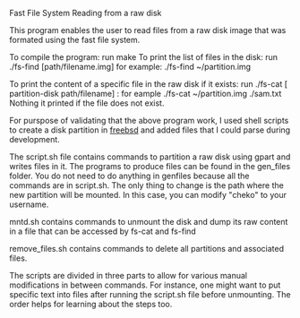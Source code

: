 Fast File System
Reading from a raw disk


This program enables the user to read files from a raw disk image that 
was formated using the fast file system. 

To compile the program: run make
To print the list of files in the disk: run ./fs-find [path/filename.img]
                                        for example: ./fs-find ~/partition.img

To print the content of a specific file
 in the raw disk if it exists: run ./fs-cat [ partition-disk path/filename]
                             : for eample  ./fs-cat ~/partition.img ./sam.txt
Nothing it printed if the file does not exist.


For purspose of validating that the above program work, I used 
shell scripts to create a disk partition in [freebsd](https://www.freebsd.org/) and added files that I 
could parse during development. 

The script.sh file contains commands to partition a raw disk using gpart and writes 
files in it. The programs to produce files can be found in the gen_files folder. 
You do not need to do anything in genfiles because all the commands are in script.sh.
The only thing to change is the path where the new partition will be mounted. 
In this case, you can modify "cheko" to your username.

mntd.sh contains commands to unmount the disk and dump its raw content in a file
that can be accessed by fs-cat and fs-find

remove_files.sh contains commands to delete all partitions and associated files. 

The scripts are divided in three parts to allow for various manual
modifications in between commands. For instance, one might want to put specific
text into files after running the script.sh file before unmounting. The order
helps for learning about the steps too. 

